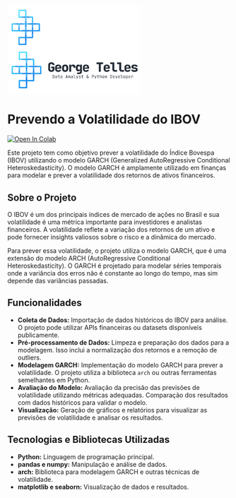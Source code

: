 <div>
  <img src="https://raw.githubusercontent.com/GeorgeTelles/georgetelles/f69531ec6b293b5148563588a764c010015d315e/logo_clara.png" alt="logo clara" width="300" style="display: inline-block; vertical-align: top; margin-right: 10px;">
  <img src="https://raw.githubusercontent.com/GeorgeTelles/georgetelles/f69531ec6b293b5148563588a764c010015d315e/logo_dark.png" alt="logo dark" width="300" style="display: inline-block; vertical-align: top;">
</div>

# Prevendo a Volatilidade do IBOV

[![Open In Colab](https://colab.research.google.com/assets/colab-badge.svg)](https://colab.research.google.com/github/GeorgeTelles/modelo_preditivo_ibov_GARCH/blob/main/Previs%C3%A3o_Volatilidade_GARCH.ipynb)

Este projeto tem como objetivo prever a volatilidade do Índice Bovespa (IBOV) utilizando o modelo GARCH (Generalized AutoRegressive Conditional Heteroskedasticity). O modelo GARCH é amplamente utilizado em finanças para modelar e prever a volatilidade dos retornos de ativos financeiros.

## Sobre o Projeto

O IBOV é um dos principais índices de mercado de ações no Brasil e sua volatilidade é uma métrica importante para investidores e analistas financeiros. A volatilidade reflete a variação dos retornos de um ativo e pode fornecer insights valiosos sobre o risco e a dinâmica do mercado.

Para prever essa volatilidade, o projeto utiliza o modelo GARCH, que é uma extensão do modelo ARCH (AutoRegressive Conditional Heteroskedasticity). O GARCH é projetado para modelar séries temporais onde a variância dos erros não é constante ao longo do tempo, mas sim depende das variâncias passadas.

## Funcionalidades

- **Coleta de Dados:** Importação de dados históricos do IBOV para análise. O projeto pode utilizar APIs financeiras ou datasets disponíveis publicamente.
- **Pré-processamento de Dados:** Limpeza e preparação dos dados para a modelagem. Isso inclui a normalização dos retornos e a remoção de outliers.
- **Modelagem GARCH:** Implementação do modelo GARCH para prever a volatilidade. O projeto utiliza a biblioteca `arch` ou outras ferramentas semelhantes em Python.
- **Avaliação do Modelo:** Avaliação da precisão das previsões de volatilidade utilizando métricas adequadas. Comparação dos resultados com dados históricos para validar o modelo.
- **Visualização:** Geração de gráficos e relatórios para visualizar as previsões de volatilidade e analisar os resultados.

## Tecnologias e Bibliotecas Utilizadas

- **Python:** Linguagem de programação principal.
- **pandas e numpy:** Manipulação e análise de dados.
- **arch:** Biblioteca para modelagem GARCH e outras técnicas de volatilidade.
- **matplotlib e seaborn:** Visualização de dados e resultados.



